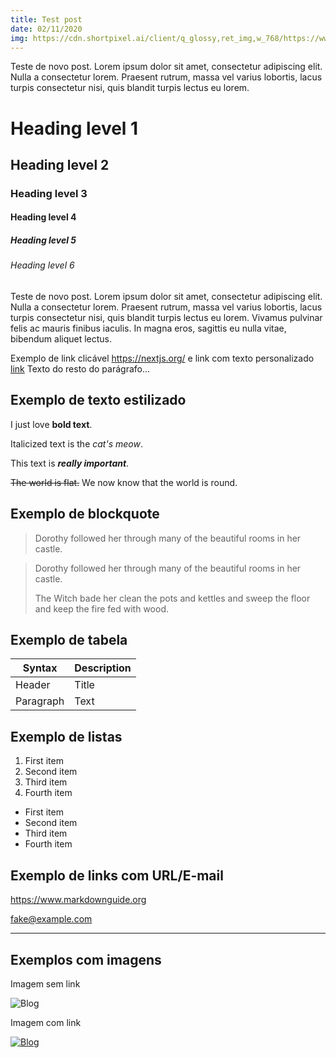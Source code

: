 ```yaml
---
title: Test post
date: 02/11/2020
img: https://cdn.shortpixel.ai/client/q_glossy,ret_img,w_768/https://www.galateia.com.br/wp-content/uploads/2018/01/blog-768x384.jpg
---
```


Teste de novo post. Lorem ipsum dolor sit amet, consectetur adipiscing elit. Nulla a consectetur lorem. Praesent rutrum, massa vel varius lobortis, lacus turpis consectetur nisi, quis blandit turpis lectus eu lorem.

# Heading level 1
## Heading level 2
### Heading level 3
#### Heading level 4
##### Heading level 5
###### Heading level 6

Teste de novo post. Lorem ipsum dolor sit amet, consectetur adipiscing elit. Nulla a consectetur lorem. Praesent rutrum, massa vel varius lobortis, lacus turpis consectetur nisi, quis blandit turpis lectus eu lorem. Vivamus pulvinar felis ac mauris finibus iaculis. In magna eros, sagittis eu nulla vitae, bibendum aliquet lectus.

Exemplo de link clicável <https://nextjs.org/> e link com texto personalizado [link](https://nextjs.org/) Texto do resto do parágrafo...

## Exemplo de texto estilizado

I just love **bold text**.

Italicized text is the _cat's meow_.

This text is ***really important***.

~~The world is flat.~~ We now know that the world is round.

## Exemplo de blockquote


> Dorothy followed her through many of the beautiful rooms in her castle.

> Dorothy followed her through many of the beautiful rooms in her castle.
>
> The Witch bade her clean the pots and kettles and sweep the floor and keep the fire fed with wood.

## Exemplo de tabela

| Syntax | Description |
| ----------- | ----------- |
| Header | Title |
| Paragraph | Text |

## Exemplo de listas

1. First item
2. Second item
3. Third item
4. Fourth item

- First item
- Second item
- Third item
- Fourth item

## Exemplo de links com URL/E-mail

<https://www.markdownguide.org>

<fake@example.com>


_________________


## Exemplos com imagens

Imagem sem link

![Blog](https://cdn.shortpixel.ai/client/q_glossy,ret_img,w_768/https://www.galateia.com.br/wp-content/uploads/2018/01/blog-768x384.jpg)


Imagem com link

[![Blog](https://cdn.shortpixel.ai/client/q_glossy,ret_img,w_768/https://www.galateia.com.br/wp-content/uploads/2018/01/blog-768x384.jpg)](https://nextjs.org/)

